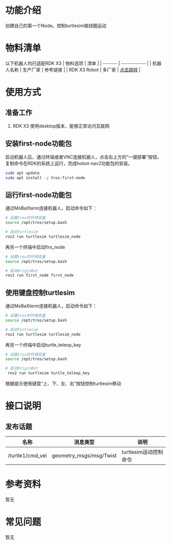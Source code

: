 # 功能介绍

创建自己的第一个Node。控制turtlesim做绕圈运动

# 物料清单

以下机器人均已适配RDK X3
| 物料选项    | 清单      | 
| ------- | ------------ |
| 机器人名称          | 生产厂家 | 参考链接                                        |
| RDK X3 Robot        | 多厂家 | [点击跳转](https://developer.horizon.ai/sunrise) |

# 使用方式

## 准备工作

1. RDK X3 使用desktop版本，能够正常访问互联网

## 安装first-node功能包

启动机器人后，通过终端或者VNC连接机器人，点击右上方的“一键部署”按钮，复制命令在RDK的系统上运行，完成hobot-nav2功能包的安装。

```bash
sudo apt update
sudo apt install -y tros-first-node
```

## 运行first-node功能包

通过MoBaXterm连接机器人，启动命令如下：

```bash
# 设置tros的环境变量
source /opt/tros/setup.bash

# 启动Turtlesim
ros2 run turtlesim turtlesim_node
```

再另一个终端中启动firs_node

```bash
# 设置tros的环境变量
source /opt/tros/setup.bash

# 启动OriginBot
ros2 run first_node first_node
```

## 使用键盘控制turtlesim

通过MoBaXterm连接机器人，启动命令如下：

```bash
# 设置tros的环境变量
source /opt/tros/setup.bash

# 启动Turtlesim
ros2 run turtlesim turtlesim_node
```

再另一个终端中启动turtle_teleop_key

```bash
# 设置tros的环境变量
source /opt/tros/setup.bash

# 启动OriginBot
 ros2 run turtlesim turtle_teleop_key
```

根据提示使用键盘“上、下、左、右”按钮控制turtlesim移动

# 接口说明

## 发布话题
| 名称         | 消息类型                             | 说明                                     |
| ------------ | ------------------------------------ | ---------------------------------------- |
| /turtle1/cmd_vel | geometry_msgs/msg/Twist           | turtlesim运动控制命令 |


# 参考资料

暂无


# 常见问题

暂无
